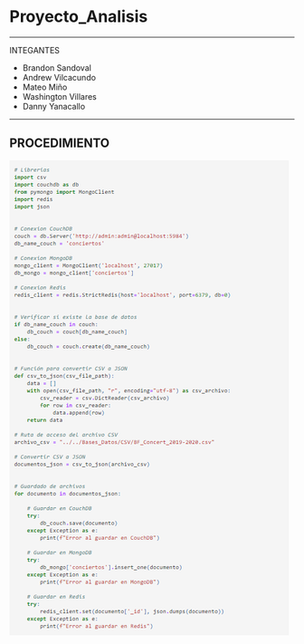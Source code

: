 # Proyecto_Analisis

---------------------------------------------------------------
INTEGANTES

* Brandon Sandoval
* Andrew Vilcacundo
* Mateo Miño
* Washington Villares 
* Danny Yanacallo
----------------------------------------------------------------

## PROCEDIMIENTO

  ![COUCHDB.png](https://github.com/Mino-Mateo/Proyecto_Analisis/blob/main/IMAGENES/9.png)
